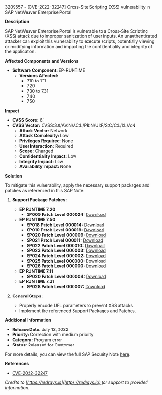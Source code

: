 3209557 - [CVE-2022-32247] Cross-Site Scripting (XSS) vulnerability in SAP NetWeaver Enterprise Portal

**Description**
  
SAP NetWeaver Enterprise Portal is vulnerable to a Cross-Site Scripting (XSS) attack due to improper sanitization of user inputs. An unauthenticated attacker can exploit this vulnerability to execute scripts, potentially viewing or modifying information and impacting the confidentiality and integrity of the application.

**Affected Components and Versions**

- **Software Component:** EP-RUNTIME
  - **Versions Affected:**
    - 7.10 to 7.11
    - 7.20
    - 7.30 to 7.31
    - 7.40
    - 7.50

**Impact**

- **CVSS Score:** 6.1
- **CVSS Vector:** CVSS:3.0/AV:N/AC:L/PR:N/UI:R/S:C/C:L/I:L/A:N
  - **Attack Vector:** Network
  - **Attack Complexity:** Low
  - **Privileges Required:** None
  - **User Interaction:** Required
  - **Scope:** Changed
  - **Confidentiality Impact:** Low
  - **Integrity Impact:** Low
  - **Availability Impact:** None

**Solution**

To mitigate this vulnerability, apply the necessary support packages and patches as referenced in this SAP Note:

1. **Support Package Patches:**
   - **EP RUNTIME 7.20**
     - **SP009 Patch Level 000024:** [Download](https://me.sap.com/sap/support/swdc/notes?cvnr=01200615320200012953&support_package=SP009&patch_level=000024)
   - **EP RUNTIME 7.50**
     - **SP018 Patch Level 000014:** [Download](https://me.sap.com/sap/support/swdc/notes?cvnr=73554900100200001467&support_package=SP018&patch_level=000014)
     - **SP019 Patch Level 000018:** [Download](https://me.sap.com/sap/support/swdc/notes?cvnr=73554900100200001467&support_package=SP019&patch_level=000018)
     - **SP020 Patch Level 000009:** [Download](https://me.sap.com/sap/support/swdc/notes?cvnr=73554900100200001467&support_package=SP020&patch_level=000009)
     - **SP021 Patch Level 000011:** [Download](https://me.sap.com/sap/support/swdc/notes?cvnr=73554900100200001467&support_package=SP021&patch_level=000011)
     - **SP022 Patch Level 000010:** [Download](https://me.sap.com/sap/support/swdc/notes?cvnr=73554900100200001467&support_package=SP022&patch_level=000010)
     - **SP023 Patch Level 000003:** [Download](https://me.sap.com/sap/support/swdc/notes?cvnr=73554900100200001467&support_package=SP023&patch_level=000003)
     - **SP024 Patch Level 000002:** [Download](https://me.sap.com/sap/support/swdc/notes?cvnr=73554900100200001467&support_package=SP024&patch_level=000002)
     - **SP025 Patch Level 000000:** [Download](https://me.sap.com/sap/support/swdc/notes?cvnr=73554900100200001467&support_package=SP025&patch_level=000000)
     - **SP026 Patch Level 000000:** [Download](https://me.sap.com/sap/support/swdc/notes?cvnr=73554900100200001467&support_package=SP026&patch_level=000000)
   - **EP RUNTIME 7.11**
     - **SP020 Patch Level 000004:** [Download](https://me.sap.com/sap/support/swdc/notes?cvnr=01200314690200006929&support_package=SP020&patch_level=000004)
   - **EP RUNTIME 7.31**
     - **SP028 Patch Level 000007:** [Download](https://me.sap.com/sap/support/swdc/notes?cvnr=01200314690200014358&support_package=SP028&patch_level=000007)

2. **General Steps:**
   - Properly encode URL parameters to prevent XSS attacks.
   - Implement the referenced Support Packages and Patches.

**Additional Information**

- **Release Date:** July 12, 2022
- **Priority:** Correction with medium priority
- **Category:** Program error
- **Status:** Released for Customer

For more details, you can view the full SAP Security Note [here](https://me.sap.com/notes/3209557).

**References**

- [CVE-2022-32247](https://cve.mitre.org/cgi-bin/cvename.cgi?name=CVE-2022-32247)

*Credits to [https://redrays.io](https://redrays.io) for support to provided information.*